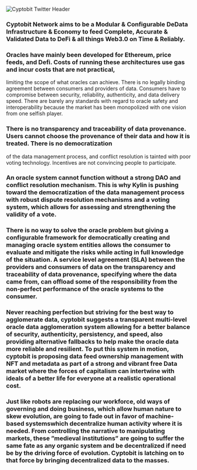 
![Cyptobit Twitter Header ](https://user-images.githubusercontent.com/116393176/197295203-4efdefbd-2b12-40e0-99ff-d13eab774f6a.png)



### Cyptobit Network aims to be a Modular & Configurable DeData Infrastructure & Economy to feed Complete, Accurate & Validated Data to DeFi & all things Web3.0 on Time & Reliably.

### Oracles have mainly been developed for Ethereum, price feeds, and Defi. Costs of running these architectures use gas and incur costs that are not practical, 
limiting the scope of what oracles can achieve. There is no legally binding agreement between consumers and providers of data. Consumers have to compromise between 
security, reliability, authenticity, and data delivery speed. There are barely any standards with regard to oracle safety and interoperability because the market has been monopolized with one vision from one selfish player.

### There is no transparency and traceability of data provenance. Users cannot choose the provenance of their data and how it is treated. There is no democratization 
of the data management process, and conflict resolution is tainted with poor voting technology. Incentives are not convincing people to participate.

### An oracle system cannot function without a strong DAO and conflict resolution mechanism. This is why Kylin is pushing toward the democratization of the data management process with robust dispute resolution mechanisms and a voting system, which allows for assessing and strengthening the validity of a vote.

### There is no way to solve the oracle problem but giving a configurable framework for democratically creating and managing oracle system entities allows the consumer to evaluate and mitigate the risks while acting in full knowledge of the situation. A service level agreement (SLA) between the providers and consumers of data on the transparency and traceability of data provenance, specifying where the data came from, can offload some of the responsibility from the non-perfect performance of the oracle systems to the consumer. 

### Never reaching perfection but striving for the best way to agglomerate data, cyptobit suggests a transparent multi-level oracle data agglomeration system allowing for a better balance of security, authenticity, persistency, and speed, also providing alternative fallbacks to help make the oracle data more reliable and resilient. To put this system in motion, cyptobit is proposing data feed ownership management with NFT and metadata as part of a strong and vibrant free Data market where the forces of capitalism can intertwine with ideals of a better life for everyone at a realistic operational cost.

### Just like robots are replacing our workforce, old ways of governing and doing business, which allow human nature to skew evolution, are going to fade out in favor of machine-based systemswhich decentralize human activity where it is needed. From controlling the narrative to manipulating markets, these ”medieval institutions” are going to suffer the same fate as any organic system and be decentralized if need be by the driving force of evolution. Cyptobit is latching on to that force by bringing decentralized data to the masses.
